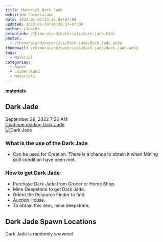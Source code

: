 ```yaml
---
title: Material Dark Jade
webtitle: Chimeraland
date: 2022-01-07T14:56:03+07:00
updated: 2022-09-29T14:26:37+07:00
author: L3n4r0x
permalink: /chimeraland/materials/dark-jade.html
photos:
  - /chimeraland/materials/dark-jade/dark-jade.webp
thumbnail: /chimeraland/materials/dark-jade/dark-jade.webp
tags:
  - Material
categories:
  - Games
  - Chimeraland
  - Materials
---
```


<section id="bootstrap-wrapper">
  <link
    rel="stylesheet"
    href="https://cdn.statically.io/gh/dimaslanjaka/Web-Manajemen/40ac3225/css/bootstrap-4.5-wrapper.css"
  />
  <div
    class="row g-0 border rounded overflow-hidden flex-md-row mb-4 shadow-sm position-relative"
  >
    <div class="col p-4 d-flex flex-column position-static">
      <strong class="d-inline-block mb-2 text-success">materials</strong>
      <h2 class="mb-0">Dark Jade</h2>
      <div class="mb-1 text-muted">September 29, 2022 7:26 AM</div>
      <a
        href="/chimeraland/materials/dark-jade.html"
        class="stretched-link d-none"
        >Continue reading Dark Jade</a
      >
    </div>
    <div class="col-auto d-none d-lg-block">
      <img
        src="/chimeraland/materials/dark-jade/dark-jade.webp"
        alt="Dark Jade"
      />
    </div>
  </div>
  <div class="row">
    <div class="col-lg-6 col-12 mb-2">
      <div class="card">
        <div class="card-body">
          <h3 class="card-title">What is the use of the Dark Jade</h3>
          <div class="card-text">
            <ul>
              <li>
                Can be used for Creation. There is a chance to obtain it when
                Mining skill condition have been met.
              </li>
            </ul>
          </div>
        </div>
      </div>
    </div>
    <div class="col-lg-6 col-12 mb-2">
      <div class="card">
        <div class="card-body">
          <h3 class="card-title">How to get Dark Jade</h3>
          <div class="card-text">
            <ul>
              <li>Purchase Dark Jade from Grocer or Home Shop.</li>
              <li>Mine Deepstone to get Dark Jade.</li>
              <li>Orient the Resource Finder to find.</li>
              <li>Auction House.</li>
              <li>To obtain this item, mine deepstone.</li>
            </ul>
          </div>
        </div>
      </div>
    </div>
    <div class="col-12 mb-2">
      <h2>Dark Jade Spawn Locations</h2>
      <p>Dark Jade is randomly spawned</p>
    </div>
  </div>
</section>